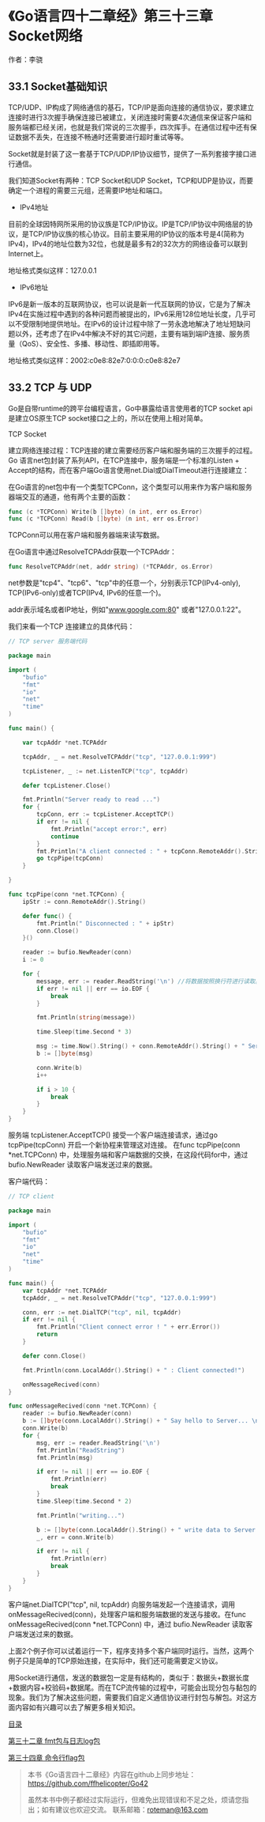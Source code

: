 # 《Go语言四十二章经》第三十三章 Socket网络

作者：李骁

## 33.1 Socket基础知识

TCP/UDP、IP构成了网络通信的基石，TCP/IP是面向连接的通信协议，要求建立连接时进行3次握手确保连接已被建立，关闭连接时需要4次通信来保证客户端和服务端都已经关闭，也就是我们常说的三次握手，四次挥手。在通信过程中还有保证数据不丢失，在连接不畅通时还需要进行超时重试等等。

Socket就是封装了这一套基于TCP/UDP/IP协议细节，提供了一系列套接字接口进行通信。

我们知道Socket有两种：TCP Socket和UDP Socket，TCP和UDP是协议，而要确定一个进程的需要三元组，还需要IP地址和端口。

* IPv4地址

目前的全球因特网所采用的协议族是TCP/IP协议。IP是TCP/IP协议中网络层的协议，是TCP/IP协议族的核心协议。目前主要采用的IP协议的版本号是4(简称为IPv4)，IPv4的地址位数为32位，也就是最多有2的32次方的网络设备可以联到Internet上。

地址格式类似这样：127.0.0.1   

* IPv6地址

IPv6是新一版本的互联网协议，也可以说是新一代互联网的协议，它是为了解决IPv4在实施过程中遇到的各种问题而被提出的，IPv6采用128位地址长度，几乎可以不受限制地提供地址。在IPv6的设计过程中除了一劳永逸地解决了地址短缺问题以外，还考虑了在IPv4中解决不好的其它问题，主要有端到端IP连接、服务质量（QoS）、安全性、多播、移动性、即插即用等。

地址格式类似这样：2002:c0e8:82e7:0:0:0:c0e8:82e7

## 33.2 TCP 与 UDP 

Go是自带runtime的跨平台编程语言，Go中暴露给语言使用者的TCP socket api是建立OS原生TCP socket接口之上的，所以在使用上相对简单。

TCP Socket

建立网络连接过程：TCP连接的建立需要经历客户端和服务端的三次握手的过程。Go 语言net包封装了系列API，在TCP连接中，服务端是一个标准的Listen + Accept的结构，而在客户端Go语言使用net.Dial或DialTimeout进行连接建立：

在Go语言的net包中有一个类型TCPConn，这个类型可以用来作为客户端和服务器端交互的通道，他有两个主要的函数：

```Go
func (c *TCPConn) Write(b []byte) (n int, err os.Error)
func (c *TCPConn) Read(b []byte) (n int, err os.Error)
```

TCPConn可以用在客户端和服务器端来读写数据。

在Go语言中通过ResolveTCPAddr获取一个TCPAddr：
```Go
func ResolveTCPAddr(net, addr string) (*TCPAddr, os.Error)
```
net参数是"tcp4"、"tcp6"、"tcp"中的任意一个，分别表示TCP(IPv4-only), TCP(IPv6-only)或者TCP(IPv4, IPv6的任意一个)。

addr表示域名或者IP地址，例如"www.google.com:80" 或者"127.0.0.1:22"。

我们来看一个TCP 连接建立的具体代码：

```Go
// TCP server 服务端代码

package main

import (
	"bufio"
	"fmt"
	"io"
	"net"
	"time"
)

func main() {

	var tcpAddr *net.TCPAddr

	tcpAddr, _ = net.ResolveTCPAddr("tcp", "127.0.0.1:999")

	tcpListener, _ := net.ListenTCP("tcp", tcpAddr)

	defer tcpListener.Close()

	fmt.Println("Server ready to read ...")
	for {
		tcpConn, err := tcpListener.AcceptTCP()
		if err != nil {
			fmt.Println("accept error:", err)
			continue
		}
		fmt.Println("A client connected : " + tcpConn.RemoteAddr().String())
		go tcpPipe(tcpConn)
	}

}

func tcpPipe(conn *net.TCPConn) {
	ipStr := conn.RemoteAddr().String()

	defer func() {
		fmt.Println(" Disconnected : " + ipStr)
		conn.Close()
	}()

	reader := bufio.NewReader(conn)
	i := 0

	for {
		message, err := reader.ReadString('\n') //将数据按照换行符进行读取。
		if err != nil || err == io.EOF {
			break
		}

		fmt.Println(string(message))

		time.Sleep(time.Second * 3)

		msg := time.Now().String() + conn.RemoteAddr().String() + " Server Say hello! \n"
		b := []byte(msg)

		conn.Write(b)
		i++

		if i > 10 {
			break
		}
	}
}
```

服务端 tcpListener.AcceptTCP() 接受一个客户端连接请求，通过go tcpPipe(tcpConn) 开启一个新协程来管理这对连接。 在func tcpPipe(conn *net.TCPConn)  中，处理服务端和客户端数据的交换，在这段代码for中，通过 bufio.NewReader 读取客户端发送过来的数据。

客户端代码：
```Go
// TCP client

package main

import (
	"bufio"
	"fmt"
	"io"
	"net"
	"time"
)

func main() {
	var tcpAddr *net.TCPAddr
	tcpAddr, _ = net.ResolveTCPAddr("tcp", "127.0.0.1:999")

	conn, err := net.DialTCP("tcp", nil, tcpAddr)
	if err != nil {
		fmt.Println("Client connect error ! " + err.Error())
		return
	}

	defer conn.Close()

	fmt.Println(conn.LocalAddr().String() + " : Client connected!")

	onMessageRecived(conn)
}

func onMessageRecived(conn *net.TCPConn) {
	reader := bufio.NewReader(conn)
	b := []byte(conn.LocalAddr().String() + " Say hello to Server... \n")
	conn.Write(b)
	for {
		msg, err := reader.ReadString('\n')
		fmt.Println("ReadString")
		fmt.Println(msg)

		if err != nil || err == io.EOF {
			fmt.Println(err)
			break
		}
		time.Sleep(time.Second * 2)

		fmt.Println("writing...")

		b := []byte(conn.LocalAddr().String() + " write data to Server... \n")
		_, err = conn.Write(b)

		if err != nil {
			fmt.Println(err)
			break
		}
	}
}
```
客户端net.DialTCP("tcp", nil, tcpAddr) 向服务端发起一个连接请求，调用onMessageRecived(conn)，处理客户端和服务端数据的发送与接收。在func onMessageRecived(conn *net.TCPConn) 中，通过 bufio.NewReader 读取客户端发送过来的数据。

上面2个例子你可以试着运行一下，程序支持多个客户端同时运行。当然，这两个例子只是简单的TCP原始连接，在实际中，我们还可能需要定义协议。

用Socket进行通信，发送的数据包一定是有结构的，类似于：数据头+数据长度+数据内容+校验码+数据尾。而在TCP流传输的过程中，可能会出现分包与黏包的现象。我们为了解决这些问题，需要我们自定义通信协议进行封包与解包。对这方面内容如有兴趣可以去了解更多相关知识。


[目录](https://github.com/ffhelicopter/Go42/blob/master/SUMMARY.md)

[第三十二章 fmt包与日志log包](https://github.com/ffhelicopter/Go42/blob/master/content/42_32_fmt.md)

[第三十四章 命令行flag包 ](https://github.com/ffhelicopter/Go42/blob/master/content/42_34_flag.md)


>本书《Go语言四十二章经》内容在github上同步地址：https://github.com/ffhelicopter/Go42
>
>
>虽然本书中例子都经过实际运行，但难免出现错误和不足之处，烦请您指出；如有建议也欢迎交流。
>联系邮箱：roteman@163.com